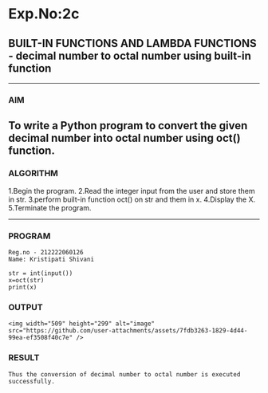 # Exp.No:2c
## BUILT-IN FUNCTIONS AND LAMBDA FUNCTIONS -  decimal number to octal number using built-in function
---

### AIM  
To write a Python program to convert the given decimal number into octal number using oct() function.
---

### ALGORITHM

1.Begin the program.
2.Read the integer input from the user and store them in str.
3.perform built-in function oct() on str and them in x.
4.Display the X.
5.Terminate the program.

---

### PROGRAM

```
Reg.no - 212222060126
Name: Kristipati Shivani

str = int(input())
x=oct(str)
print(x)
```

### OUTPUT

```
<img width="509" height="299" alt="image" src="https://github.com/user-attachments/assets/7fdb3263-1829-4d44-99ea-ef3508f40c7e" />
```

### RESULT

```
Thus the conversion of decimal number to octal number is executed successfully.
```
